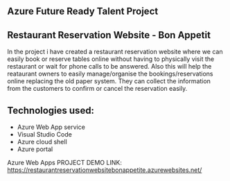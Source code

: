 ## Azure Future Ready Talent Project
## Restaurant Reservation Website - Bon Appetit

In the project i have created a restaurant reservation website where we can easily book or reserve tables online without having to physically visit the restaurant or wait for
phone calls to be answered. Also this will help the reataurant owners to easily manage/organise the bookings/reservations online replacing the old paper system. They can collect
the information from the customers to confirm or cancel the reservation easily.

## Technologies used:
- Azure Web App service
- Visual Studio Code
- Azure cloud shell
- Azure portal

Azure Web Apps PROJECT DEMO LINK: https://restaurantreservationwebsitebonappetite.azurewebsites.net/
